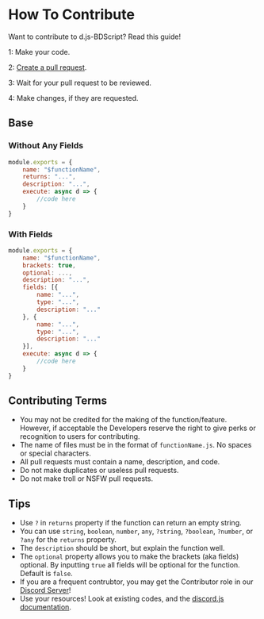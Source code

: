 # How To Contribute
Want to contribute to d.js-BDScript? Read this guide!

1: Make your code.

2: [Create a pull request](https://docs.github.com/en/github/collaborating-with-pull-requests/proposing-changes-to-your-work-with-pull-requests/creating-a-pull-request).

3: Wait for your pull request to be reviewed.

4: Make changes, if they are requested.


## Base
### Without Any Fields
```js
module.exports = {
    name: "$functionName",
    returns: "...",
    description: "...",
    execute: async d => {
        //code here
    }
}
```

### With Fields
```js
module.exports = {
    name: "$functionName",
    brackets: true,
    optional: ...,
    description: "...",
    fields: [{
        name: "...",
        type: "...",
        description: "..."
    }, {
        name: "...",
        type: "...",
        description: "..."
    }],
    execute: async d => {
        //code here
    }
}
```

## Contributing Terms
- You may not be credited for the making of the function/feature. However, if acceptable the Developers reserve the right to give perks or recognition to users for contributing.
- The name of files must be in the format of `functionName.js`. No spaces or special characters.
- All pull requests must contain a name, description, and code.
- Do not make duplicates or useless pull requests.
- Do not make troll or NSFW pull requests.

## Tips
- Use `?` in `returns` property if the function can return an empty string.
- You can use `string`, `boolean`, `number`, `any`, `?string`, `?boolean`, `?number`, or `?any` for the `returns` property.
- The `description` should be short, but explain the function well.
- The `optional` property allows you to make the brackets (aka fields) optional. By inputting `true` all fields will be optional for the function. Default is `false`. 
- If you are a frequent contrubtor, you may get the Contributor role in our [Discord Server](https://dsc.gg/d.js-bdscript)!
- Use your resources! Look at existing codes, and the [discord.js documentation](https://discord.js.org/#/docs/main/master/general/welcome).
